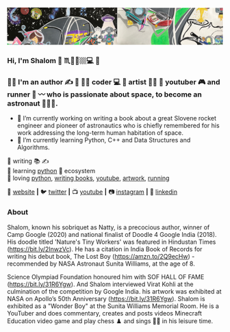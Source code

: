 [![bg][banner]][website]
### Hi, I'm Shalom 👋 :scorpius::student:🏼‍💻 :runner: 

### :student: I'm an author :writing_hand: :small_orange_diamond: :technologist: coder 💻 :small_orange_diamond: artist :artist: :small_orange_diamond: youtuber :video_game: and runner :runner: :wavy_dash: who is passionate about space, to become an astronaut :astronaut::rocket:.


- 🔭 I’m currently working on writing a book about a great Slovene rocket engineer and pioneer of astronautics who is chiefly remembered for his work addressing the long-term human habitation of space.
- 🌱 I’m currently learning Python, C++ and Data Structures and Algorithms.

:boy: writing :books: :writing_hand: <br />
🧠 learning [python][python] :beginner: ecosystem<br />
💜 loving [python][python], [writing books][writing books], [youtube][youtube], [artwork][artwork], [running][running]

🏡 [website][website] **|** 
🐦 [twitter][twitter] **|** 
📺 [youtube][youtube] **|** 
📷 [instagram][instagram] **|** 
👔 [linkedin][linkedin]

[banner]: https://raw.githubusercontent.com/shalomkeshet/shalomkeshet/master/banner.png
[python]: https://www.python.org
[writing books]: https://www.amazon.com/Lost-Boy-great-adventure/dp/1656927888
[book]: https://www.amazon.com/Giratina-distortion-world-Shalom-Keshet/dp/B08MSLX9LT
[running]: https://runkeeper.com/user/3300919284/profile
[artwork]: https://india.googleblog.com/2018/10/meet-finalists-of-doodle-4-google-2018.html
[website]: http://shalomkeshet.com
[twitter]: https://twitter.com/nattybloc
[youtube]: https://www.youtube.com/channel/UC0fg6KtmnpNx8OJnZkuTVTQ
[instagram]: https://instagram.com/shalomkeshet
[linkedin]: https://in.linkedin.com/in/shalomkeshet

### About
Shalom, known his sobriquet as Natty, is a precocious author, winner of Camp Google (2020) and national finalist of Doodle 4 Google India (2018). His doodle titled 'Nature's Tiny Workers' was featured in Hindustan Times (https://bit.ly/2InwzVc). He has a citation in India Book of Records for writing his debut book, The Lost Boy (https://amzn.to/2Q9ecHw) - recommended by NASA Astronaut Sunita Williams, at the age of 8. 

Science Olympiad Foundation honoured him with SOF HALL OF FAME (https://bit.ly/31R6Ygw).  And Shalom interviewed Virat Kohli at the culmination of the competition by Google India. his artwork was exhibited at NASA on Apollo’s 50th Anniversary (https://bit.ly/31R6Ygw). Shalom is exhibited as a "Wonder Boy" at the Sunita Williams Memorial Room. He is a YouTuber and does commentary, creates and posts videos Minecraft Education video game and play chess :chess_pawn: and sings :singer: in his leisure time.

<!--
**shalomkeshet/shalomkeshet** is a ✨ _special_ ✨ repository because its `README.md` (this file) appears on your GitHub profile.

Here are some ideas to get you started:

- 🔭 I’m currently working on writing a book person who contributed a concept of rocket science.
- 🌱 I’m currently learning python, C++ and Data Structures and Algorithms.
- 👯 I’m looking to collaborate on ...
- 🤔 I’m looking for help with ...
- 💬 Ask me about ...
- 📫 How to reach me: ...
- 😄 Pronouns: ...
- ⚡ Fun fact: ...
-->
